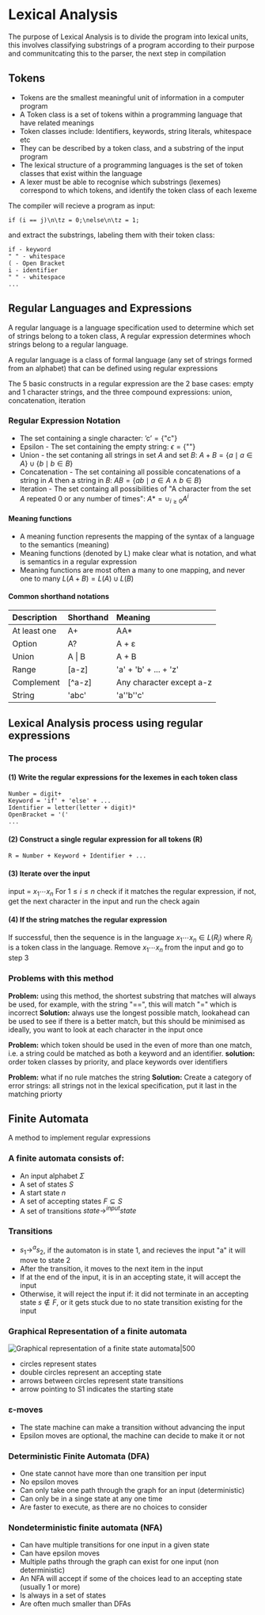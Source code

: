 # Lexical Analysis
The purpose of Lexical Analysis is to divide the program into lexical units, this involves classifying substrings of a program according to their purpose and communitcating this to the parser, the next step in compilation

## Tokens
- Tokens are the smallest meaningful unit of information in a computer program
- A Token class is a set of tokens within a programming language that have related meanings
- Token classes include: Identifiers, keywords, string literals, whitespace etc
- They can be described by a token class, and a substring of the input program
- The lexical structure of a programming languages is the set of token classes that exist within the language
- A lexer must be able to recognise which substrings (lexemes) correspond to which tokens, and identify the token class of each lexeme

The compiler will recieve a program as input:
```
if (i == j)\n\tz = 0;\nelse\n\tz = 1;
```
and extract the substrings, labeling them with their token class:
```
if - keyword
" " - whitespace
( - Open Bracket
i - identifier
" " - whitespace
...
```

## Regular Languages and Expressions
A regular language is a language specification used to determine which set of strings belong to a token class, A regular expression determines whoch strings belong to a regular language.

A regular language is a class of formal language (any set of strings formed from an alphabet) that can be defined using regular expressions

The 5 basic constructs in a regular expression are the 2 base cases: empty and 1 character strings, and the three compound expressions: union, concatenation, iteration

### Regular Expression Notation
- The set containing a single character: $\text{'c'} = \{\text{"c"}\}$
- Epsilon - The set containing the empty string: $\epsilon = \{\text{""}\}$
- Union - the set contaning all strings in set $A$ and set $B$: $A + B = \{a\mid a\in A\} \cup \{b\mid b\in B\}$
- Concatenation - The set containing all possible concatenations of a string in $A$ then a string in $B$: $AB = \{ab\mid a\in A\wedge b\in B\}$
- Iteration - The set containg all possibilities of "A character from the set $A$ repeated 0 or any number of times": $A* = \cup_{i\ge0} A^i$

#### Meaning functions
- A meaning function represents the mapping of the syntax of a language to the semantics (meaning)
- Meaning functions (denoted by L) make clear what is notation, and what is semantics in a regular expression
- Meaning functions are most often a many to one mapping, and never one to many
$L(A+B) = L(A)\cup L(B)$

#### Common shorthand notations
| Description  | Shorthand | Meaning                  |
|:------------ |:--------- |:------------------------ |
| At least one | A+        | AA*                      |
| Option       | A?        | A + ε                    |
| Union        | A \| B    | A + B                    |
| Range        | \[a-z\]   | 'a' + 'b' + ... + 'z'    |
| Complement   | \[^a-z\]  | Any character except a-z |
| String       | 'abc'     | 'a''b''c'                |
 
## Lexical Analysis process using regular expressions
### The process
#### (1) Write the regular expressions for the lexemes in each token class
```
Number = digit+
Keyword = 'if' + 'else' + ...
Identifier = letter(letter + digit)*
OpenBracket = '('
...
```

#### (2) Construct a single regular expression for all tokens (R)
```
R = Number + Keyword + Identifier + ...
```

#### (3) Iterate over the input
input = $x_1 \cdots x_n$
For $1 \le i \le n$ check if it matches the regular expression, if not, get the next character in the input and run the check again

#### (4) If the string matches the regular expression
If successful, then the sequence is in the language $x_1 \cdots x_n \in L(R_j)$ where $R_j$ is a token class in the language.
Remove $x_1 \cdots x_n$ from the input and go to step 3

### Problems with this method
**Problem:** using this method, the shortest substring that matches will always be used, for example, with the string "\==", this will match "=" which is incorrect
**Solution:** always use the longest possible match, lookahead can be used to see if there is a better match, but this should be minimised as ideally, you want to look at each character in the input once

**Problem:** which token should be used in the even of more than one match, i.e. a string could be matched as both a keyword and an identifier.
**solution:** order token classes by priority, and place keywords over identifiers

**Problem:** what if no rule matches the string
**Solution:** Create a category of error strings: all strings not in the lexical specification, put it last in the matching priorty

## Finite Automata
A method to implement regular expressions

### A finite automata consists of:
- An input alphabet $\Sigma$
- A set of states $S$
- A start state $n$
- A set of accepting states $F \subseteq S$
- A set of transitions $state \to^{input} state$

### Transitions
- $s_1 \to^a s_2$, if the automaton is in state 1, and recieves the input "a" it will move to state 2
- After the transition, it moves to the next item in the input
- If at the end of the input, it is in an accepting state, it will accept the input
- Otherwise, it will reject the input if: it did not terminate in an accepting state $s \notin F$, or it gets stuck due to no state transition existing for the input

### Graphical Representation of a finite automata
![Graphical representation of a finite state automata|500](https://upload.wikimedia.org/wikipedia/commons/thumb/9/9d/DFAexample.svg/1280px-DFAexample.svg.png)
- circles represent states
- double circles represent an accepting state
- arrows between circles represent state transitions
- arrow pointing to S1 indicates the starting state

### ε-moves
- The state machine can make a transition without advancing the input
- Epsilon moves are optional, the machine can decide to make it or not

### Deterministic Finite Automata (DFA)
- One state cannot have more than one transition per input
- No epsilon moves
- Can only take one path through the graph for an input (deterministic)
- Can only be in a singe state at any one time
- Are faster to execute, as there are no choices to consider

### Nondeterministic finite automata (NFA)
- Can have multiple transitions for one input in a given state
- Can have epsilon moves
- Multiple paths through the graph can exist for one input (non deterministic)
- An NFA will accept if some of the choices lead to an accepting state (usually 1 or more)
- Is always in a set of states
- Are often much smaller than DFAs

